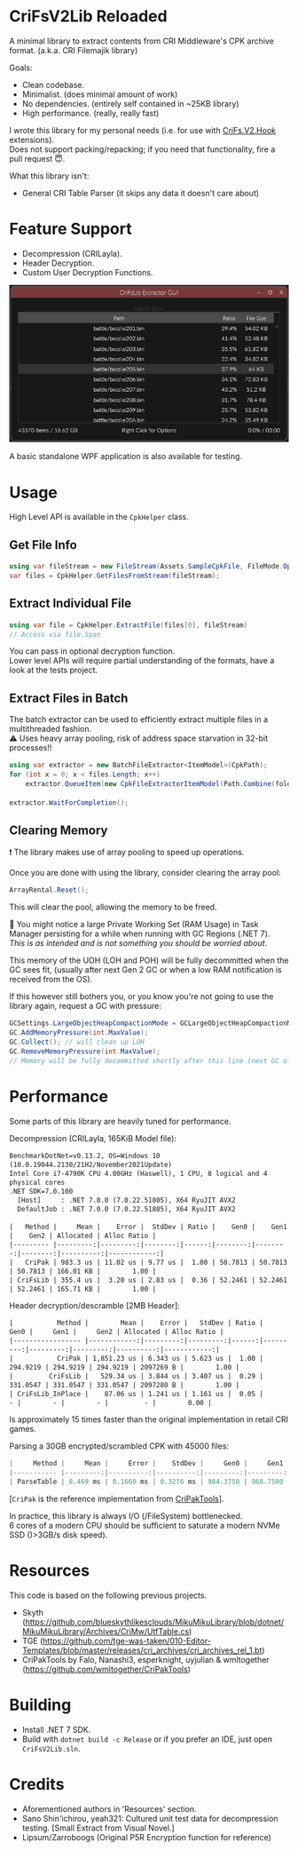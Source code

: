 CriFsV2Lib Reloaded
===========

A minimal library to extract contents from CRI Middleware's CPK archive format. (a.k.a. CRI Filemajik library)

Goals:  
- Clean codebase.  
- Minimalist.  (does minimal amount of work)
- No dependencies.  (entirely self contained in ~25KB library)
- High performance.  (really, really fast)

I wrote this library for my personal needs (i.e. for use with [CriFs.V2.Hook](https://github.com/Sewer56/CriFs.V2.Hook.ReloadedII) extensions).  
Does not support packing/repacking; if you need that functionality, fire a pull request 😇.  

What this library isn't:  
- General CRI Table Parser  (it skips any data it doesn't care about)

Feature Support
===============

- Decompression (CRILayla).  
- Header Decryption.  
- Custom User Decryption Functions.  

![WPF Application](./docs/images/gui.png)

A basic standalone WPF application is also available for testing.

Usage
=====

High Level API is available in the `CpkHelper` class.  

## Get File Info  
```csharp
using var fileStream = new FileStream(Assets.SampleCpkFile, FileMode.Open);
var files = CpkHelper.GetFilesFromStream(fileStream);
```

## Extract Individual File  
```csharp
using var file = CpkHelper.ExtractFile(files[0], fileStream)
// Access via file.Span
```

You can pass in optional decryption function.  
Lower level APIs will require partial understanding of the formats, have a look at the tests project.  

## Extract Files in Batch

The batch extractor can be used to efficiently extract multiple files in a multithreaded fashion.  
⚠️ Uses heavy array pooling, risk of address space starvation in 32-bit processes!!  

```csharp
using var extractor = new BatchFileExtractor<ItemModel>(CpkPath);
for (int x = 0; x < files.Length; x++)
    extractor.QueueItem(new CpkFileExtractorItemModel(Path.Combine(folder, files[x].FullPath), files[x]));

extractor.WaitForCompletion();
```

## Clearing Memory

❗ The library makes use of array pooling to speed up operations.  

Once you are done with using the library, consider clearing the array pool:  
```csharp
ArrayRental.Reset();
```

This will clear the pool, allowing the memory to be freed.  

📝 You might notice a large Private Working Set (RAM Usage) in Task Manager persisting for a while when running with GC Regions (.NET 7).  
*This is as intended and is not something you should be worried about*.  

This memory of the UOH (LOH and POH) will be fully decommitted when the GC sees fit, (usually after next Gen 2 GC or when a low RAM notification is received from the OS).  

If this however still bothers you, or you know you're not going to use the library again, request a GC with pressure:  
```csharp
GCSettings.LargeObjectHeapCompactionMode = GCLargeObjectHeapCompactionMode.CompactOnce;
GC.AddMemoryPressure(int.MaxValue);
GC.Collect(); // will clean up LOH
GC.RemoveMemoryPressure(int.MaxValue);
// Memory will be fully decommitted shortly after this line (next GC of any kind)
```

Performance
===========

Some parts of this library are heavily tuned for performance. 

Decompression (CRILayla, 165KiB Model file):  
```
BenchmarkDotNet=v0.13.2, OS=Windows 10 (10.0.19044.2130/21H2/November2021Update)
Intel Core i7-4790K CPU 4.00GHz (Haswell), 1 CPU, 8 logical and 4 physical cores
.NET SDK=7.0.100
  [Host]     : .NET 7.0.0 (7.0.22.51805), X64 RyuJIT AVX2
  DefaultJob : .NET 7.0.0 (7.0.22.51805), X64 RyuJIT AVX2

|   Method |     Mean |    Error |  StdDev | Ratio |    Gen0 |    Gen1 |    Gen2 | Allocated | Alloc Ratio |
|--------- |---------:|---------:|--------:|------:|--------:|--------:|--------:|----------:|------------:|
|   CriPak | 983.3 us | 11.02 us | 9.77 us |  1.00 | 50.7813 | 50.7813 | 50.7813 | 166.01 KB |        1.00 |
| CriFsLib | 355.4 us |  3.20 us | 2.83 us |  0.36 | 52.2461 | 52.2461 | 52.2461 | 165.71 KB |        1.00 |
```

Header decryption/descramble [2MB Header]:  
```
|           Method |        Mean |    Error |   StdDev | Ratio |     Gen0 |     Gen1 |     Gen2 | Allocated | Alloc Ratio |
|----------------- |------------:|---------:|---------:|------:|---------:|---------:|---------:|----------:|------------:|
|           CriPak | 1,851.23 us | 6.343 us | 5.623 us |  1.00 | 294.9219 | 294.9219 | 294.9219 | 2097269 B |        1.00 |
|         CriFsLib |   529.34 us | 3.844 us | 3.407 us |  0.29 | 331.0547 | 331.0547 | 331.0547 | 2097280 B |        1.00 |
| CriFsLib_InPlace |    87.06 us | 1.241 us | 1.161 us |  0.05 |        - |        - |        - |         - |        0.00 |
```
Is approximately 15 times faster than the original implementation in retail CRI games.


Parsing a 30GB encrypted/scrambled CPK with 45000 files:  
```csharp
|     Method |     Mean |     Error |    StdDev |     Gen0 |     Gen1 |     Gen2 | Allocated |
|----------- |---------:|----------:|----------:|---------:|---------:|---------:|----------:|
| ParseTable | 8.469 ms | 0.1660 ms | 0.3276 ms | 984.3750 | 968.7500 | 546.8750 |   6.44 MB |
```

[`CriPak` is the reference implementation from [CriPakTools](https://github.com/wmltogether/CriPakTools)].  

In practice, this library is always I/O (/FileSystem) bottlenecked.  
6 cores of a modern CPU should be sufficient to saturate a modern NVMe SSD ()>3GB/s disk speed).  

Resources
=====

This code is based on the following previous projects.  

- Skyth (https://github.com/blueskythlikesclouds/MikuMikuLibrary/blob/dotnet/MikuMikuLibrary/Archives/CriMw/UtfTable.cs)  
- TGE (https://github.com/tge-was-taken/010-Editor-Templates/blob/master/releases/cri_archives/cri_archives_rel_1.bt)  
- CriPakTools by Falo, Nanashi3, esperknight, uyjulian & wmltogether (https://github.com/wmltogether/CriPakTools)

Building
=========
- Install .NET 7 SDK.
- Build with `dotnet build -c Release` 
or if you prefer an IDE, just open `CriFsV2Lib.sln`.

Credits
=========

- Aforementioned authors in 'Resources' section.  
- Sano Shin'ichirou, yeah321: Cultured unit test data for decompression testing.  [Small Extract from Visual Novel.]  
- Lipsum/Zarroboogs (Original P5R Encryption function for reference)